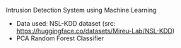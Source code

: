 Intrusion Detection System using Machine Learning
- Data used: NSL-KDD dataset (src: https://huggingface.co/datasets/Mireu-Lab/NSL-KDD)
- PCA Random Forest Classifier
